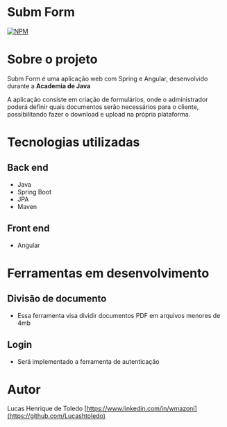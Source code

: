 # Subm Form
[![NPM](https://img.shields.io/npm/l/react)](https://github.com/Lucashtoledo/FinalProject/blob/main/LICENSE) 

# Sobre o projeto

Subm Form é uma aplicação web com Spring e Angular, desenvolvido durante a **Academia de Java**

A aplicação consiste em criação de formulários, onde o administrador poderá definir quais documentos serão necessários para o cliente, possibilitando fazer o download e upload na própria plataforma.

# Tecnologias utilizadas
## Back end
- Java
- Spring Boot
- JPA
- Maven
## Front end
- Angular

# Ferramentas em desenvolvimento
## Divisão de documento
- Essa ferramenta visa dividir documentos PDF em arquivos menores de 4mb
## Login
- Será implementado a ferramenta de autenticação

# Autor
Lucas Henrique de Toledo 
[https://www.linkedin.com/in/wmazoni](https://github.com/Lucashtoledo)
